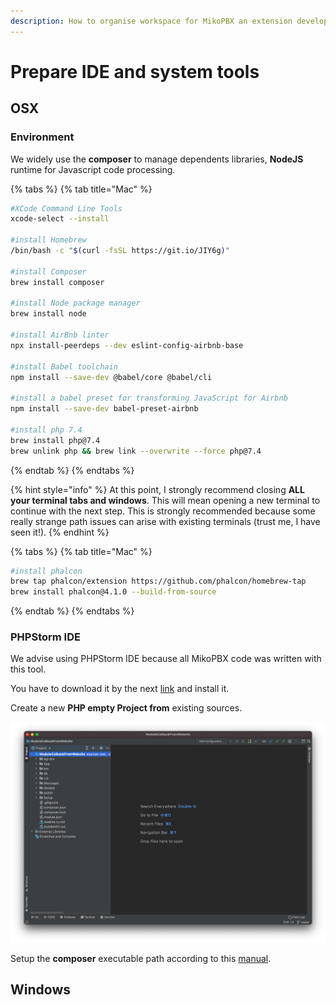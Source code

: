 ```yaml
---
description: How to organise workspace for MikoPBX an extension develop.
---
```


# Prepare IDE and system tools

## OSX

### Environment

We widely use the **composer** to manage dependents libraries, **NodeJS** runtime for Javascript code processing.

{% tabs %}
{% tab title="Mac" %}
```bash
#XCode Command Line Tools
xcode-select --install

#install Homebrew
/bin/bash -c "$(curl -fsSL https://git.io/JIY6g)"

#install Composer
brew install composer

#install Node package manager
brew install node

#install AirBnb linter
npx install-peerdeps --dev eslint-config-airbnb-base

#install Babel toolchain
npm install --save-dev @babel/core @babel/cli

#install a babel preset for transforming JavaScript for Airbnb 
npm install --save-dev babel-preset-airbnb

#install php 7.4
brew install php@7.4
brew unlink php && brew link --overwrite --force php@7.4

```
{% endtab %}
{% endtabs %}

{% hint style="info" %}
At this point, I strongly recommend closing **ALL your terminal tabs and windows**. This will mean opening a new terminal to continue with the next step. This is strongly recommended because some really strange path issues can arise with existing terminals \(trust me, I have seen it!\).
{% endhint %}

{% tabs %}
{% tab title="Mac" %}
```bash
#install phalcon
brew tap phalcon/extension https://github.com/phalcon/homebrew-tap
brew install phalcon@4.1.0 --build-from-source 
```
{% endtab %}
{% endtabs %}

### PHPStorm IDE

We advise using PHPStorm IDE because all MikoPBX code was written with this tool.

You have to download it by the next [link](https://www.jetbrains.com/phpstorm/) and install it.

Create a new **PHP empty Project from** existing sources.

![MikoPBX module structure](.gitbook/assets/screenshot-2021-02-04-at-15.24.30.png)

Setup the **composer** executable path according to this [manual](https://www.jetbrains.com/help/phpstorm/composer-page.html).

## Windows





